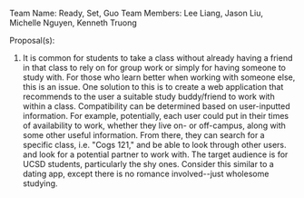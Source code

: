 Team Name: Ready, Set, Guo
Team Members: Lee Liang, Jason Liu, Michelle Nguyen, Kenneth Truong

Proposal(s):

1) It is common for students to take a class without already having a friend in
that class to rely on for group work or simply for having someone to study with.
For those who learn better when working with someone else, this is an issue. One
solution to this is to create a web application that recommends to the user a
suitable study buddy/friend to work with within a class. Compatibility can be
determined based on user-inputted information. For example, potentially, each
user could put in their times of availability to work, whether they live on- or
off-campus, along with some other useful information. From there, they can
search for a specific class, i.e. "Cogs 121," and be able to look through other
users. and look for a potential partner to work with. The target audience is for
UCSD students, particularly the shy ones. Consider this similar to a dating
app, except there is no romance involved--just wholesome studying.
